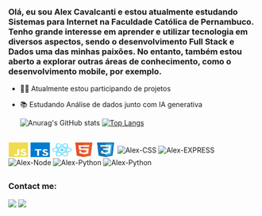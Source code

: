 ### Olá, eu sou Alex Cavalcanti e estou atualmente estudando Sistemas para Internet na Faculdade Católica de Pernambuco. Tenho grande interesse em aprender e utilizar tecnologia em diversos aspectos, sendo o desenvolvimento Full Stack e Dados uma das minhas paixões. No entanto, também estou aberto a explorar outras áreas de conhecimento, como o desenvolvimento mobile, por exemplo.

- 👨‍💻 Atualmente estou participando de projetos
- 📚 Estudando Análise de dados junto com IA generativa 


  ![Anurag's GitHub stats](https://github-readme-stats.vercel.app/api?username=AlexCaturyty&show_icons=true&theme=dracula)
  [![Top Langs](https://github-readme-stats.vercel.app/api/top-langs/?username=AlexCaturyty&layout=compact&theme=dracula)](https://github.com/anuraghazra/github-readme-stats)
 
 

<div style="display: inline_block"><br>
  <img align="center" alt="Alex-Js" height="30" width="40" src="https://raw.githubusercontent.com/devicons/devicon/master/icons/javascript/javascript-plain.svg">
  <img align="center" alt="Alex-Ts" height="30" width="40" src="https://raw.githubusercontent.com/devicons/devicon/master/icons/typescript/typescript-plain.svg">
  <img align="center" alt="Alex-React" height="30" width="40" src="https://raw.githubusercontent.com/devicons/devicon/master/icons/react/react-original.svg">
  <img align="center" alt="Alex-HTML" height="30" width="40" src="https://raw.githubusercontent.com/devicons/devicon/master/icons/html5/html5-original.svg">
  <img align="center" alt="Alex-CSS" height="30" width="40" src="https://raw.githubusercontent.com/devicons/devicon/master/icons/css3/css3-original.svg">
  <img  align="center" alt="Alex-CSS" height="30" width="40" src="https://cdn.jsdelivr.net/gh/devicons/devicon/icons/tailwindcss/tailwindcss-plain.svg" />
  <img  align="center" alt="Alex-EXPRESS" height="30" width="40" src="https://cdn.jsdelivr.net/gh/devicons/devicon/icons/express/express-original.svg"  />
  <img  align="center" alt="Alex-Node" height="40" width="50" src="https://cdn.jsdelivr.net/gh/devicons/devicon/icons/nodejs/nodejs-original.svg" />
  <img  align="center" alt="Alex-Python" height="40" width="50" src="https://cdn.jsdelivr.net/gh/devicons/devicon/icons/python/python-original.svg" />
  <img  align="center" alt="Alex-Python" height="40" width="50" src="https://cdn.jsdelivr.net/gh/devicons/devicon/icons/java/java-original.svg" />
  
          
</div>
  
  ##
 
<div> 
 
### Contact me:
  
  <a href = "olucascavalcanti@gmail.com"><img src="https://img.shields.io/badge/Gmail-D14836?style=for-the-badge&logo=gmail&logoColor=white" target="_blank"></a>
  <a href="https://www.linkedin.com/in/alex-cavalcanti-198979216/" target="_blank"><img src="https://img.shields.io/badge/-LinkedIn-%230077B5?style=for-the-badge&logo=linkedin&logoColor=white" target="_blank"></a> 
  
</div>
